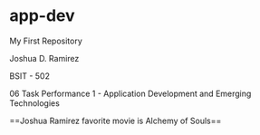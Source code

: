 # app-dev
My First Repository

Joshua D. Ramirez

BSIT - 502 

06 Task Performance 1 - Application Development and Emerging Technologies


==Joshua Ramirez favorite movie is Alchemy of Souls==
